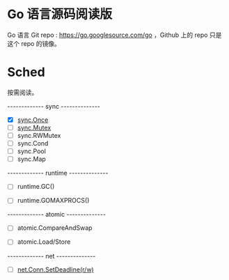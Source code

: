 # Go 语言源码阅读版 


Go 语言 Git repo : https://go.googlesource.com/go ，Github 上的 repo 只是这个 repo 的镜像。   


[rf]: https://reneefrench.blogspot.com/
[cc3-by]: https://creativecommons.org/licenses/by/3.0/

# Sched   

按需阅读。   

------------- sync --------------

- [x] [sync.Once](src/sync/once_annotation.md)   
- [ ] [sync.Mutex](src/sync/mutex_annotation.md)  
- [ ] sync.RWMutex   
- [ ] sync.Cond  
- [ ] sync.Pool  
- [ ] sync.Map 

------------- runtime --------------
- [ ] runtime.GC()  
- [ ] runtime.GOMAXPROCS()


------------- atomic --------------

- [ ] atomic.CompareAndSwap  
- [ ] atomic.Load/Store    


------------- net --------------

- [ ] [net.Conn.SetDeadline(r/w)](src/net/net_deadline_annotation.md)
 